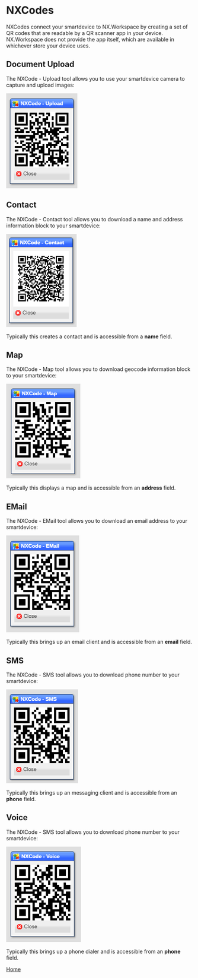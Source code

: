 # NXCodes

NXCodes connect your smartdevice to NX.Workspace by creating a set of QR codes that are readable by a QR scanner app in your device.
NX.Workspace does not provide the app itself, which are available in whichever store your device uses.

## Document Upload

The NXCode - Upload tool allows you to use your smartdevice camera to capture and upload images:

![image](images/Nxc1.png)

## Contact

The NXCode - Contact tool allows you to download a name and address information block to your smartdevice:

![image](images/Nxc2.png)

Typically this creates a contact and is accessible from a **name** field.

## Map

The NXCode - Map tool allows you to download geocode information block to your smartdevice:

![image](images/Nxc3.png)

Typically this displays a map and is accessible from an **address** field.

## EMail

The NXCode - EMail tool allows you to download an email address to your smartdevice:

![image](images/Nxc4.png)

Typically this brings up an email client and is accessible from an **email** field.

## SMS

The NXCode - SMS tool allows you to download phone number to your smartdevice:

![image](images/Nxc5.png)

Typically this brings up an messaging client and is accessible from an **phone** field.

## Voice

The NXCode - SMS tool allows you to download phone number to your smartdevice:

![image](images/Nxc6.png)

Typically this brings up a phone dialer and is accessible from an **phone** field.


[Home](../README.md)
